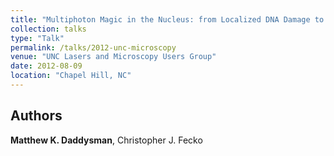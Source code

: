 ```yaml
---
title: "Multiphoton Magic in the Nucleus: from Localized DNA Damage to Quantitative FRAP"
collection: talks
type: "Talk"
permalink: /talks/2012-unc-microscopy
venue: "UNC Lasers and Microscopy Users Group"
date: 2012-08-09
location: "Chapel Hill, NC"
---
```


## Authors
<b>Matthew K. Daddysman</b>, Christopher J. Fecko


